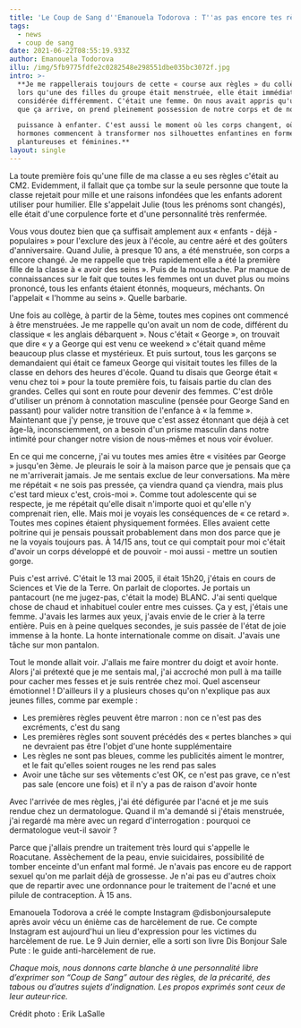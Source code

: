 ```yaml
---
title: 'Le Coup de Sang d''Emanouela Todorova : T''as pas encore tes règles ? '
tags:
  - news
  - coup de sang
date: 2021-06-22T08:55:19.933Z
author: Emanouela Todorova
illu: /img/5fb9775fdfe2c0282548e298551dbe035bc3072f.jpg
intro: >-
  **Je me rappellerais toujours de cette « course aux règles » du collège. Dès
  lors qu'une des filles du groupe était menstruée, elle était immédiatement
  considérée différemment. C'était une femme. On nous avait appris qu'une fois
  que ça arrive, on prend pleinement possession de notre corps et de notre

  puissance à enfanter. C'est aussi le moment où les corps changent, où les
  hormones commencent à transformer nos silhouettes enfantines en formes
  plantureuses et féminines.**
layout: single
---
```

La toute première fois qu'une fille de ma classe a eu ses règles c'était au CM2. Evidemment, il fallait que ça tombe sur la seule personne que toute la classe rejetait pour mille et une raisons infondées que les enfants adorent utiliser pour humilier. Elle s'appelait Julie (tous les prénoms sont changés), elle était d'une corpulence forte et d'une personnalité très renfermée. 

Vous vous doutez bien que ça suffisait amplement aux « enfants - déjà - populaires » pour l'exclure des jeux à l'école, au centre aéré et des goûters d'anniversaire. Quand Julie, à presque 10 ans, a été menstruée, son corps a encore changé. Je me rappelle que très rapidement elle a été la première fille de la classe à « avoir des seins ». Puis de la moustache. Par manque de connaissances sur le fait que toutes les femmes ont un duvet plus ou moins prononcé, tous les enfants étaient étonnés, moqueurs, méchants. On l'appelait « l'homme au seins ». Quelle barbarie.

Une fois au collège, à partir de la 5ème, toutes mes copines ont commencé à être menstruées. Je me rappelle qu'on avait un nom de code, différent du classique « les anglais débarquent ». Nous c'était « George », on trouvait que dire « y a George qui est venu ce weekend » c'était quand même beaucoup plus classe et mystérieux. Et puis surtout, tous les garçons se demandaient qui était ce fameux George qui visitait toutes les filles de la classe en dehors des heures d'école. Quand tu disais que George était « venu chez toi » pour la toute première fois, tu faisais partie du clan des grandes. Celles qui sont en route pour devenir des femmes. C'est drôle d'utiliser un prénom à connotation masculine (pensée pour George Sand en passant) pour valider notre transition de l'enfance à « la femme ». Maintenant que j'y pense, je trouve que c'est assez étonnant que déjà à cet âge-là, inconsciemment, on a besoin d'un prisme masculin dans notre intimité pour changer notre vision de nous-mêmes et nous voir évoluer.

En ce qui me concerne, j'ai vu toutes mes amies être « visitées par George » jusqu'en 3ème. Je pleurais le soir à la maison parce que je pensais que ça ne m'arriverait jamais. Je me sentais exclue de leur conversations. Ma mère me répétait « ne sois pas pressée, ça viendra quand ça viendra, mais plus c'est tard mieux c'est, crois-moi ». Comme tout adolescente qui se respecte, je me répétait qu'elle disait n'importe quoi et qu'elle n'y comprenait rien, elle. Mais moi je voyais les conséquences de « ce retard ». Toutes mes copines étaient physiquement formées. Elles avaient cette poitrine qui je pensais poussait probablement dans mon dos parce que je ne la voyais toujours pas. À 14/15 ans, tout ce qui comptait pour moi c'était d'avoir un corps développé et de pouvoir - moi aussi - mettre un soutien gorge.

Puis c'est arrivé. C'était le 13 mai 2005, il était 15h20, j'étais en cours de Sciences et Vie de la Terre. On parlait de cloportes. Je portais un pantacourt (ne me jugez-pas, c'était la mode) BLANC. J'ai senti quelque chose de chaud et inhabituel couler entre mes cuisses. Ça y est, j'étais une femme. J'avais les larmes aux yeux, j'avais envie de le crier à la terre entière. Puis en à peine quelques secondes, je suis passée de l'état de joie immense à la honte. La honte internationale comme on disait. J'avais une tâche sur mon pantalon.

Tout le monde allait voir. J'allais me faire montrer du doigt et avoir honte. Alors j'ai prétexté que je me sentais mal, j'ai accroché mon pull à ma taille pour cacher mes fesses et je suis rentrée chez moi. Quel ascenseur émotionnel ! D'ailleurs il y a plusieurs choses qu'on n'explique pas aux jeunes filles, comme
 par exemple :

* Les premières règles peuvent être marron : non ce n'est pas des excréments, c'est du sang
* Les premières règles sont souvent précédés des « pertes blanches » qui ne devraient pas être l'objet d'une honte supplémentaire
* Les règles ne sont pas bleues, comme les publicités aiment le montrer, et le fait qu'elles soient rouges ne les rend pas sales
* Avoir une tâche sur ses vêtements c'est OK, ce n'est pas grave, ce n'est pas sale (encore une fois) et il n'y a pas de raison d'avoir honte

Avec l'arrivée de mes règles, j'ai été défigurée par l'acné et je me suis rendue chez un dermatologue. Quand il m'a demandé si j'étais menstruée, j'ai regardé ma mère avec un regard d'interrogation : pourquoi ce dermatologue veut-il savoir ?

Parce que j'allais prendre un traitement très lourd qui s'appelle le Roacutane. Assèchement de la peau, envie suicidaires, possibilité de tomber enceinte d'un enfant mal formé. Je n'avais pas encore eu de rapport sexuel qu'on me parlait déjà de grossesse. Je n'ai pas eu d'autres choix que de repartir avec une ordonnance pour le traitement de l'acné et une pilule de contraception. À 15 ans.



Emanouela Todorova a créé le compte Instagram @disbonjoursalepute après avoir vécu un énième cas de harcèlement de rue. Ce compte Instagram est aujourd'hui un lieu d'expression pour les victimes du harcèlement de rue. Le 9 Juin dernier, elle a sorti son livre Dis Bonjour Sale Pute : le guide anti-harcèlement de rue. 


_Chaque mois, nous donnons carte blanche à une personnalité libre d’exprimer son “Coup de Sang” autour des règles, de la précarité, des tabous ou d’autres sujets d’indignation. Les propos exprimés sont ceux de leur auteur·rice._



Crédit photo : Erik LaSalle
